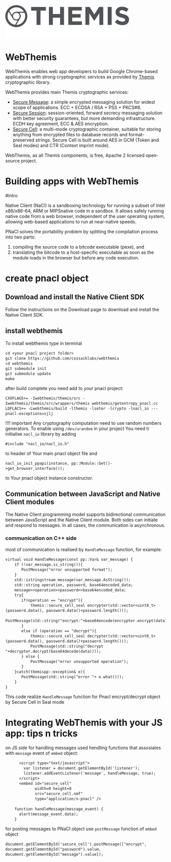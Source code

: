 ![WebThemis](ghlogo.png)

# WebThemis

WebThemis enables web app developers to build Google Chrome-based applications with strong cryptographic services as provided by [Themis](https://www.github.com/cossacklabs/themis) cryptographic library.

WebThemis provides main Themis cryptographic services: 
* [Secure Message](https://github.com/cossacklabs/themis/wiki/3.3.1-Secure-Message): a simple encrypted messaging solution  for widest scope of applications. ECC + ECDSA / RSA + PSS + PKCS#8.
* [Secure Session](https://github.com/cossacklabs/themis/wiki/3.3.2-Secure-Session): session-oriented, forward secrecy messaging solution with better security guarantees, but more demanding infrastructure. ECDH key agreement, ECC & AES encryption.
* [Secure Cell](https://github.com/cossacklabs/themis/wiki/3.3.3-Secure-Cell): a multi-mode cryptographic container, suitable for storing anything from encrypted files to database records and format-preserved strings. Secure Cell is built around AES in GCM (Token and Seal modes) and CTR (Context imprint mode).

WebThemis, as all Themis components, is free, Apache 2 licensed open-source project.

# Building apps with WebThemis


#intro

Native Client (NaCl) is a sandboxing technology for running a subset of Intel x86/x86-64, ARM or MIPSnative code in a sandbox. It allows safely running native code from a web browser, independent of the user operating system, allowing web-based applications to run at near-native speeds.

PNaCl solves the portability problem by splitting the compilation process into two parts:

1. compiling the source code to a bitcode executable (pexe), and
2. translating the bitcode to a host-specific executable as soon as the module loads in the browser but before any code execution.

# create pnacl object

## Download and install the Native Client SDK

Follow the instructions on the Download page to download and install the Native Client SDK.

## install webthemis

To install webthemis type in terminal
```
cd <your pnacl project folder>
git clone https://github.com/cossacklabs/webthemis
cd webthemis
git submodule init
git submodule update
make
```
after build complete you need add to your pnacl project:
```
CXXFLAGS+= -Iwebthemis/themis/src -Iwebthemis/themis/src/wrappers/themis webthemis/getentropy_pnacl.cc
LDFLACS+= -Lwebthemis/build -lthemis -lsoter -lcrypto -lnacl_io ---pnacl-exceptions=sjlj
```
!!!! important
Any cryptography computation need to use random numbers generators. To enable using `/dev/urandom` in your project You need ti initialise `nacl_io` library by adding
```
#include "nacl_io/nacl_io.h"
```
to header of Your main pnacl object file and
```
nacl_io_init_ppapi(instance, pp::Module::Get()->get_browser_interface()); 
```
to Your pnacl object instance constructor.

## Communication between JavaScript and Native Client modules

The Native Client programming model supports bidirectional communication between JavaScript and the Native Client module. Both sides can initiate and respond to messages. In all cases, the communication is asynchronous.

### communication on C++ side

most of communication is realised by `HandleMessage` function, for example:
```
virtual void HandleMessage(const pp::Var& var_message) {
    if (!var_message.is_string()){
       PostMessage("error unsupported format");
    }
    std::istringstream message(var_message.AsString());
    std::string operation, password, base64encoded_data;
    message>>operation>>password>>base64encoded_data;
    try{
       if(operation == "encrypt"){
           themis::secure_cell_seal encrypter(std::vector<uint8_t>(password.data(), password.data()+password.length()));
           PostMessage(std::string("encrypt:"+base64encode(encrypter.encrypt(data)));
       }
       else if (operation == "decrypt"){
           themis::secure_cell_seal decrypter(std::vector<uint8_t>(password.data(), password.data()+password.length()));
           PostMessage(std::string("decrypt "+decrypter.decrypt(base64decode(data))));
       } else {
           PostMessage("error unsupported operation");
       }
    }catch(themispp::exception& e){
       PostMessage(std::string("error "+ e.what()));
    }
}
```
This code realize `HandleMessage` function for Pnacl encrypt/decrypt object by Secure Cell in Seal mode

# Integrating WebThemis with your JS app: tips n tricks

on JS side for handling messages used hendling functions that assosiates with `message` event of `embed` object:
```
      <script type="text/javascript">
        var listener = document.getElementById('listener');
        listener.addEventListener('message', handleMessage, true);
      </script>
      <embed id="secure_cell"
             width=0 height=0
             src="secure_cell.nmf"
             type="application/x-pnacl" />

    function handleMessage(message_event) {
      alert(message_event.data);
    }
```
for posting messages to PNaCl object use `postMessage` function of `embed` object
```
document.getElementById('secure_cell').postMessage(["encrypt", document.getElementById("password").value, document.getElementById("message").value]);
```
